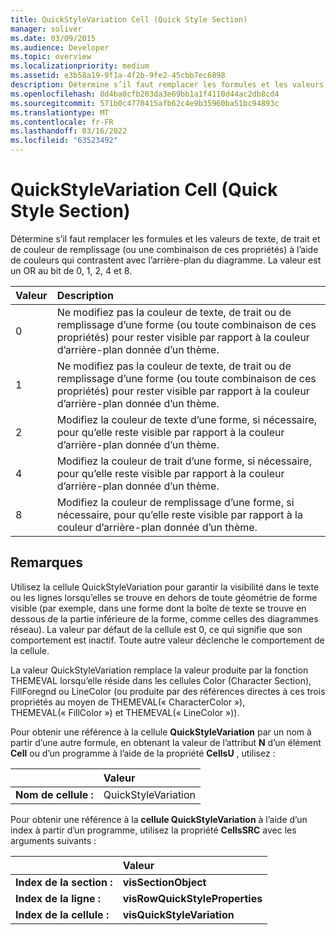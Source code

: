 ```yaml
---
title: QuickStyleVariation Cell (Quick Style Section)
manager: soliver
ms.date: 03/09/2015
ms.audience: Developer
ms.topic: overview
ms.localizationpriority: medium
ms.assetid: e3b58a19-9f1a-4f2b-9fe2-45cbb7ec6898
description: Détermine s’il faut remplacer les formules et les valeurs de texte, de trait et de couleur de remplissage (ou une combinaison de ces propriétés) à l’aide de couleurs qui contrastent avec l’arrière-plan du diagramme. La valeur est un OR au bit de 0, 1, 2, 4 et 8.
ms.openlocfilehash: 8d4ba0cfb203da3e69bb1a1f4110d44ac2db8cd4
ms.sourcegitcommit: 571b0c4770415afb62c4e9b35960ba51bc94893c
ms.translationtype: MT
ms.contentlocale: fr-FR
ms.lasthandoff: 03/16/2022
ms.locfileid: "63523492"
---
```

# <a name="quickstylevariation-cell-quick-style-section"></a>QuickStyleVariation Cell (Quick Style Section)

Détermine s’il faut remplacer les formules et les valeurs de texte, de trait et de couleur de remplissage (ou une combinaison de ces propriétés) à l’aide de couleurs qui contrastent avec l’arrière-plan du diagramme. La valeur est un OR au bit de 0, 1, 2, 4 et 8.
  
|**Valeur**|**Description**|
|:-----|:-----|
|0  <br/> |Ne modifiez pas la couleur de texte, de trait ou de remplissage d’une forme (ou toute combinaison de ces propriétés) pour rester visible par rapport à la couleur d’arrière-plan donnée d’un thème. |
|1  <br/> |Ne modifiez pas la couleur de texte, de trait ou de remplissage d’une forme (ou toute combinaison de ces propriétés) pour rester visible par rapport à la couleur d’arrière-plan donnée d’un thème. |
|2  <br/> |Modifiez la couleur de texte d’une forme, si nécessaire, pour qu’elle reste visible par rapport à la couleur d’arrière-plan donnée d’un thème. |
|4  <br/> |Modifiez la couleur de trait d’une forme, si nécessaire, pour qu’elle reste visible par rapport à la couleur d’arrière-plan donnée d’un thème. |
|8   <br/> |Modifiez la couleur de remplissage d’une forme, si nécessaire, pour qu’elle reste visible par rapport à la couleur d’arrière-plan donnée d’un thème. |
   
## <a name="remarks"></a>Remarques

Utilisez la cellule QuickStyleVariation pour garantir la visibilité dans le texte ou les lignes lorsqu’elles se trouve en dehors de toute géométrie de forme visible (par exemple, dans une forme dont la boîte de texte se trouve en dessous de la partie inférieure de la forme, comme celles des diagrammes réseau). La valeur par défaut de la cellule est 0, ce qui signifie que son comportement est inactif. Toute autre valeur déclenche le comportement de la cellule.
  
La valeur QuickStyleVariation remplace la valeur produite par la fonction THEMEVAL lorsqu’elle réside dans les cellules Color (Character Section), FillForegnd ou LineColor (ou produite par des références directes à ces trois propriétés au moyen de THEMEVAL(« CharacterColor »), THEMEVAL(« FillColor ») et THEMEVAL(« LineColor »)).
  
Pour obtenir une référence à la cellule **QuickStyleVariation** par un nom à partir d’une autre formule, en obtenant la valeur de l’attribut **N** d’un élément **Cell** ou d’un programme à l’aide de la propriété **CellsU** , utilisez : 
  
||Valeur |
|:-----|:-----|
|**Nom de cellule :**  <br/> |QuickStyleVariation  <br/> |
   
Pour obtenir une référence à la **cellule QuickStyleVariation** à l’aide d’un index à partir d’un programme, utilisez la propriété **CellsSRC** avec les arguments suivants : 
  
||Valeur |
|:-----|:-----|
|**Index de la section :**  <br/> |**visSectionObject** <br/> |
|**Index de la ligne :**  <br/> |**visRowQuickStyleProperties** <br/> |
|**Index de la cellule :**  <br/> |**visQuickStyleVariation** <br/> |
   

